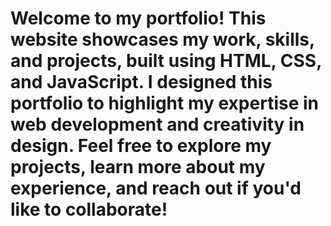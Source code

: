 # Welcome to my portfolio! This website showcases my work, skills, and projects, built using HTML, CSS, and JavaScript. I designed this portfolio to highlight my expertise in web development and creativity in design. Feel free to explore my projects, learn more about my experience, and reach out if you'd like to collaborate!
